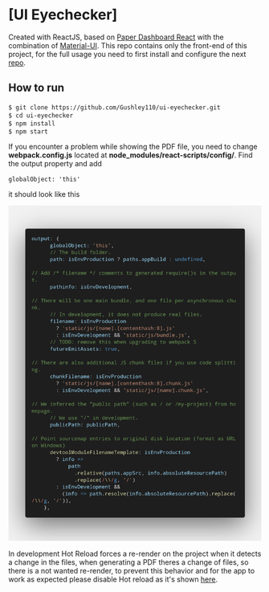 # [UI Eyechecker]

Created with ReactJS, based on [Paper Dashboard React](https://github.com/creativetimofficial/paper-dashboard-react/archive/master.zip) with the combination of [Material-UI](https://material-ui.com). This repo contains only the front-end of this project, for the full usage you need to first install and configure the next [repo](https://github.com/CallmeTorre/api-eyechecker).

## How to run

```
$ git clone https://github.com/Gushley110/ui-eyechecker.git
$ cd ui-eyechecker
$ npm install
$ npm start
```

If you encounter a problem while showing the PDF file, you need to change **webpack.config.js** located at **node_modules/react-scripts/config/**. Find the output property and add 
```
globalObject: 'this'
```
it should look like this

![webpack.config.js](configuration.png)

In development Hot Reload forces a re-render on the project when it detects a change in the files, when generating a PDF theres a change of files, so there is a not wanted re-render, to prevent this behavior and for the app to work as expected please disable Hot reload as it's shown [here](https://github.com/facebook/create-react-app/issues/2519#issuecomment-318867289). 